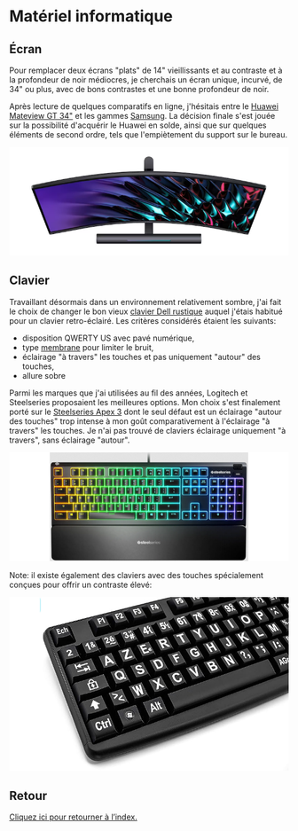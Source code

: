 # Matériel informatique

## Écran
Pour remplacer deux écrans "plats" de 14" vieillissants et au contraste et à la profondeur de noir médiocres, je cherchais un écran unique, incurvé, de 34" ou plus, avec de bons contrastes et une bonne profondeur de noir.

Après lecture de quelques comparatifs en ligne, j'hésitais entre le [Huawei Mateview GT 34"](https://consumer.huawei.com/fr/monitors/mateview-gt) et les gammes [Samsung](https://www.samsung.com/fr/monitors/curved/). La décision finale s'est jouée sur la possibilité d'acquérir le Huawei en solde, ainsi que sur quelques éléments de second ordre, tels que l'empiètement du support sur le bureau.

![Écran Huawei Mateview GT 34](./img/huawei.png)

## Clavier
Travaillant désormais dans un environnement relativement sombre, j'ai fait le choix de changer le bon vieux [clavier Dell rustique](https://www.amazon.fr/dp/B01E7V73IE) auquel j'étais habitué pour un clavier retro-éclairé. Les critères considérés étaient les suivants:
* disposition QWERTY US avec pavé numérique,
* type [membrane](https://www.darty.com/darty-et-vous/high-tech/informatique/pc-mac/clavier-membrane-et-mecanique-quelles-differences) pour limiter le bruit,
* éclairage "à travers" les touches et pas uniquement "autour" des touches,
* allure sobre

Parmi les marques que j'ai utilisées au fil des années, Logitech et Steelseries proposaient les meilleures options. Mon choix s'est finalement porté sur le [Steelseries Apex 3](https://steelseries.com/gaming-keyboards/apex-3) dont le seul défaut est un éclairage "autour des touches" trop intense à mon goût comparativement à l'éclairage "à travers" les touches. Je n'ai pas trouvé de claviers éclairage uniquement "à travers", sans éclairage "autour".

![Clavier Steelseries Apex 3](./img/keyboard.png)

Note: il existe également des claviers avec des touches spécialement conçues pour offrir un contraste élevé:

![Clavier à contraste élevé](./img/keyboard-high-contrast.png)

## Retour
[Cliquez ici pour retourner à l’index.](index)
